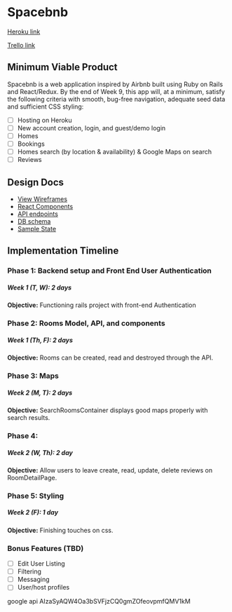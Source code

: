 # Spacebnb

[Heroku link][heroku]

[Trello link][trello]

[heroku]: https://space-bnb.herokuapp.com
[trello]: https://trello.com/b/ZUAmgrLI/spacebnb

## Minimum Viable Product

Spacebnb is a web application inspired by Airbnb built using Ruby on Rails
and React/Redux.  By the end of Week 9, this app will, at a minimum, satisfy the
following criteria with smooth, bug-free navigation, adequate seed data and
sufficient CSS styling:

- [ ] Hosting on Heroku
- [ ] New account creation, login, and guest/demo login
- [ ] Homes
- [ ] Bookings
- [ ] Homes search (by location & availability) & Google Maps on search
- [ ] Reviews

## Design Docs
* [View Wireframes][wireframes]
* [React Components][components]
* [API endpoints][api-endpoints]
* [DB schema][schema]
* [Sample State][sample-state]

[wireframes]: docs/wireframes
[components]: docs/component-hierarchy.md
[sample-state]: docs/sample-state.md
[api-endpoints]: docs/api-endpoints.md
[schema]: docs/schema.md

## Implementation Timeline

### Phase 1: Backend setup and Front End User Authentication
##### Week 1 (T, W): 2 days

**Objective:** Functioning rails project with front-end Authentication

### Phase 2: Rooms Model, API, and components
##### Week 1 (Th, F): 2 days

**Objective:** Rooms can be created, read and destroyed through
the API.

### Phase 3: Maps
##### Week 2 (M, T): 2 days

**Objective:** SearchRoomsContainer displays good maps properly with search results.

### Phase 4:
##### Week 2 (W, Th): 2 day

**Objective:** Allow users to leave create, read, update, delete reviews on RoomDetailPage.

### Phase 5: Styling
##### Week 2 (F): 1 day

**Objective:** Finishing touches on css.


### Bonus Features (TBD)
- [ ] Edit User Listing
- [ ] Filtering
- [ ] Messaging
- [ ] User/host profiles

google api
AIzaSyAQW4Oa3bSVFjzCQ0gmZOfeovpmfQMV1kM
